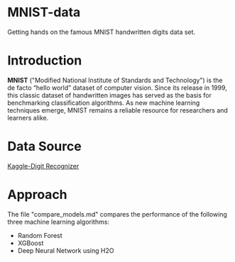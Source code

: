 # MNIST-data
Getting hands on the famous MNIST handwritten digits data set.

# Introduction
**MNIST** ("Modified National Institute of Standards and Technology") is the de facto “hello world” dataset of computer vision. Since its release in 1999, this classic dataset of handwritten images has served as the basis for benchmarking classification algorithms. As new machine learning techniques emerge, MNIST remains a reliable resource for researchers and learners alike.

# Data Source
[Kaggle-Digit Recognizer](https://www.kaggle.com/c/digit-recognizer/data)

# Approach
The file "compare_models.md" compares the performance of the following three machine learning algorithms:

* Random Forest
* XGBoost
* Deep Neural Network using H2O